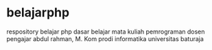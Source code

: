# belajarphp
respository belajar php dasar belajar mata kuliah pemrograman dosen pengajar abdul rahman, M. Kom prodi informatika universitas baturaja

